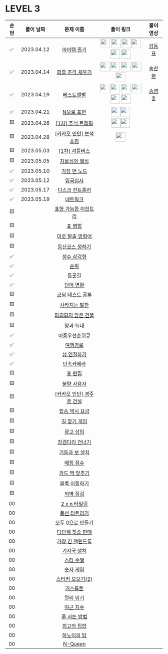 # LEVEL 3

<!-- 
강동표 : <a href="문제풀이링크"><img src="https://avatars.githubusercontent.com/u/76652908?v=4" width="30px"></a>
김하영 : <a href="문제풀이링크"><img src="https://avatars.githubusercontent.com/u/83320865?v=4" width="30px"></a>
송병훈 : <a href="문제풀이링크"><img src="https://avatars.githubusercontent.com/u/92148521?v=4" width="30px"></a>
송찬환 : <a href="문제풀이링크"><img src="https://avatars.githubusercontent.com/u/23161060?v=4" width="30px"></a>
송혁준 : <a href="문제풀이링크"><img src="https://avatars.githubusercontent.com/u/94898193?v=4" width="30px"></a>
신창학 : <a href="문제풀이링크"><img src="https://avatars.githubusercontent.com/u/93763809?v=4" width="30px"></a>
정  민 : <a href="문제풀이링크"><img src="https://avatars.githubusercontent.com/u/112797177?v=4" width="30px"></a>
정수정 : <a href="문제풀이링크"><img src="https://avatars.githubusercontent.com/u/37768793?v=4" width="30px"></a>
이현욱 : <a href="문제풀이링크"><img src="https://avatars.githubusercontent.com/u/70623636?v=4" width="30px"></a>
-->

| 순번|풀이 날짜|문제 이름|풀이 링크 |풀이영상|
| :--:|:--:|:--:|:--:|:--:|
| ✅ |2023.04.12|[아이템 줍기](https://programmers.co.kr/learn/courses/30/lessons/87694)|<a href="https://github.com/JeongMiiiin/algorithm/blob/main/%ED%94%84%EB%A1%9C%EA%B7%B8%EB%9E%98%EB%A8%B8%EC%8A%A4/lv3/87694.%E2%80%85%EC%95%84%EC%9D%B4%ED%85%9C%E2%80%85%EC%A4%8D%EA%B8%B0/%EC%95%84%EC%9D%B4%ED%85%9C%E2%80%85%EC%A4%8D%EA%B8%B0.java" width="30px"><img src="https://avatars.githubusercontent.com/u/112797177?v=4" width="30px" style="max-width: 100%;"></a> <a href="https://github.com/97Kzone/CodeTest_practice/blob/main/PG_Level3/%EC%95%84%EC%9D%B4%ED%85%9C%EC%A4%8D%EA%B8%B0.java"><img src="https://avatars.githubusercontent.com/u/76652908?v=4" width="30px"></a> <a href="https://github.com/cksghks89/Algorithm/blob/master/%ED%94%84%EB%A1%9C%EA%B7%B8%EB%9E%98%EB%A8%B8%EC%8A%A4/lv3/87694.%E2%80%85%EC%95%84%EC%9D%B4%ED%85%9C%E2%80%85%EC%A4%8D%EA%B8%B0/%EC%95%84%EC%9D%B4%ED%85%9C%E2%80%85%EC%A4%8D%EA%B8%B0.java"><img src="https://avatars.githubusercontent.com/cksghks89" width="30px"></a><a href="https://github.com/hayeongK/Algorithm/blob/main/%ED%94%84%EB%A1%9C%EA%B7%B8%EB%9E%98%EB%A8%B8%EC%8A%A4/lv3/87694.%E2%80%85%EC%95%84%EC%9D%B4%ED%85%9C%E2%80%85%EC%A4%8D%EA%B8%B0/%EC%95%84%EC%9D%B4%ED%85%9C%E2%80%85%EC%A4%8D%EA%B8%B0.java"><img src="https://avatars.githubusercontent.com/u/83320865?v=4" width="30px"></a> <a href="https://github.com/sujeong1201/Algorithm/blob/main/%ED%94%84%EB%A1%9C%EA%B7%B8%EB%9E%98%EB%A8%B8%EC%8A%A4/lv3/87694.%E2%80%85%EC%95%84%EC%9D%B4%ED%85%9C%E2%80%85%EC%A4%8D%EA%B8%B0/%EC%95%84%EC%9D%B4%ED%85%9C%E2%80%85%EC%A4%8D%EA%B8%B0.java"><img src="https://avatars.githubusercontent.com/u/37768793?v=4" width="30px"></a> <a href="https://github.com/thdqudgns/Algorithm/blob/main/%ED%94%84%EB%A1%9C%EA%B7%B8%EB%9E%98%EB%A8%B8%EC%8A%A4/lv3/87694.%E2%80%85%EC%95%84%EC%9D%B4%ED%85%9C%E2%80%85%EC%A4%8D%EA%B8%B0/%EC%95%84%EC%9D%B4%ED%85%9C%E2%80%85%EC%A4%8D%EA%B8%B0.java"><img src="https://avatars.githubusercontent.com/u/92148521?v=4" width="30px"></a><!-- 여여기기 -->|[강동표](https://youtu.be/g3FOaDiWdEA)|
| ✅ |2023.04.14|[퍼즐 조각 채우기](https://programmers.co.kr/learn/courses/30/lessons/84021)|<a href="https://github.com/JeongMiiiin/algorithm/blob/main/%ED%94%84%EB%A1%9C%EA%B7%B8%EB%9E%98%EB%A8%B8%EC%8A%A4/lv3/84021.%E2%80%85%ED%8D%BC%EC%A6%90%E2%80%85%EC%A1%B0%EA%B0%81%E2%80%85%EC%B1%84%EC%9A%B0%EA%B8%B0/%ED%8D%BC%EC%A6%90%E2%80%85%EC%A1%B0%EA%B0%81%E2%80%85%EC%B1%84%EC%9A%B0%EA%B8%B0.java" width="30px"><img src="https://avatars.githubusercontent.com/u/112797177?v=4" width="30px" style="max-width: 100%;"></a> <a href="https://github.com/hayeongK/Algorithm/blob/main/%ED%94%84%EB%A1%9C%EA%B7%B8%EB%9E%98%EB%A8%B8%EC%8A%A4/lv3/84021.%E2%80%85%ED%8D%BC%EC%A6%90%E2%80%85%EC%A1%B0%EA%B0%81%E2%80%85%EC%B1%84%EC%9A%B0%EA%B8%B0/%ED%8D%BC%EC%A6%90%E2%80%85%EC%A1%B0%EA%B0%81%E2%80%85%EC%B1%84%EC%9A%B0%EA%B8%B0.java"><img src="https://avatars.githubusercontent.com/u/83320865?v=4" width="30px"></a> <a href="https://github.com/97Kzone/CodeTest_practice/blob/main/PG_Level3/%ED%8D%BC%EC%A6%90%EC%A1%B0%EA%B0%81%EC%B1%84%EC%9A%B0%EA%B8%B0.java"><img src="https://avatars.githubusercontent.com/u/76652908?v=4" width="30px"></a> <a href="https://github.com/cksghks89/Algorithm/blob/master/%ED%94%84%EB%A1%9C%EA%B7%B8%EB%9E%98%EB%A8%B8%EC%8A%A4/lv3/84021.%E2%80%85%ED%8D%BC%EC%A6%90%E2%80%85%EC%A1%B0%EA%B0%81%E2%80%85%EC%B1%84%EC%9A%B0%EA%B8%B0/%ED%8D%BC%EC%A6%90%E2%80%85%EC%A1%B0%EA%B0%81%E2%80%85%EC%B1%84%EC%9A%B0%EA%B8%B0.java"><img src="https://avatars.githubusercontent.com/cksghks89" width="30px"></a> <a href="https://github.com/thdqudgns/Algorithm/blob/main/%ED%94%84%EB%A1%9C%EA%B7%B8%EB%9E%98%EB%A8%B8%EC%8A%A4/lv3/84021.%20%ED%8D%BC%EC%A6%90%EC%A1%B0%EA%B0%81%EC%B1%84%EC%9A%B0%EA%B8%B0%20%EB%AC%B8%EC%A0%9C%ED%92%80%EC%9D%B4%20%EB%B0%A9%EC%8B%9D"><img src="https://avatars.githubusercontent.com/u/92148521?v=4" width="30px"></a><!-- 여여기기 -->|[송찬환](https://youtu.be/p9jjfvTvdS8)|
| ✅ |2023.04.19|[베스트앨범](https://programmers.co.kr/learn/courses/30/lessons/42579)|<a href="https://github.com/JeongMiiiin/algorithm/blob/main/%ED%94%84%EB%A1%9C%EA%B7%B8%EB%9E%98%EB%A8%B8%EC%8A%A4/lv3/42579.%E2%80%85%EB%B2%A0%EC%8A%A4%ED%8A%B8%EC%95%A8%EB%B2%94/%EB%B2%A0%EC%8A%A4%ED%8A%B8%EC%95%A8%EB%B2%94.java" width="30px"><img src="https://avatars.githubusercontent.com/u/112797177?v=4" width="30px" style="max-width: 100%;"></a> <a href="https://github.com/97Kzone/CodeTest_practice/blob/main/PG_Level3/%EB%B2%A0%EC%8A%A4%ED%8A%B8%EC%95%A8%EB%B2%94.java"><img src="https://avatars.githubusercontent.com/u/76652908?v=4" width="30px"></a> <a href="https://github.com/hayeongK/Algorithm/blob/main/%ED%94%84%EB%A1%9C%EA%B7%B8%EB%9E%98%EB%A8%B8%EC%8A%A4/lv3/42579.%E2%80%85%EB%B2%A0%EC%8A%A4%ED%8A%B8%EC%95%A8%EB%B2%94/%EB%B2%A0%EC%8A%A4%ED%8A%B8%EC%95%A8%EB%B2%94.java"><img src="https://avatars.githubusercontent.com/u/83320865?v=4" width="30px"></a> <a href="https://github.com/cksghks89/Algorithm/blob/master/%ED%94%84%EB%A1%9C%EA%B7%B8%EB%9E%98%EB%A8%B8%EC%8A%A4/lv3/42579.%E2%80%85%EB%B2%A0%EC%8A%A4%ED%8A%B8%EC%95%A8%EB%B2%94/%EB%B2%A0%EC%8A%A4%ED%8A%B8%EC%95%A8%EB%B2%94.java"><img src="https://avatars.githubusercontent.com/cksghks89" width="30px"></a> <a href="https://github.com/thdqudgns/Algorithm/blob/main/%ED%94%84%EB%A1%9C%EA%B7%B8%EB%9E%98%EB%A8%B8%EC%8A%A4/lv3/42579.%E2%80%85%EB%B2%A0%EC%8A%A4%ED%8A%B8%EC%95%A8%EB%B2%94/%EB%B2%A0%EC%8A%A4%ED%8A%B8%EC%95%A8%EB%B2%94.java"><img src="https://avatars.githubusercontent.com/u/92148521?v=4" width="30px"></a> <a href="https://github.com/sujeong1201/Algorithm/blob/main/%ED%94%84%EB%A1%9C%EA%B7%B8%EB%9E%98%EB%A8%B8%EC%8A%A4/lv3/42579.%E2%80%85%EB%B2%A0%EC%8A%A4%ED%8A%B8%EC%95%A8%EB%B2%94/%EB%B2%A0%EC%8A%A4%ED%8A%B8%EC%95%A8%EB%B2%94.java"><img src="https://avatars.githubusercontent.com/u/37768793?v=4" width="30px"></a> <!-- 여여기기 -->|[송병훈](https://youtu.be/hSfNwD_7jxw)|
| ✅ |2023.04.21|[N으로 표현](https://programmers.co.kr/learn/courses/30/lessons/42895)|<a href="https://github.com/97Kzone/CodeTest_practice/blob/main/PG_Level3/N%EC%9C%BC%EB%A1%9C%ED%91%9C%ED%98%84.java"><img src="https://avatars.githubusercontent.com/u/76652908?v=4" width="30px"></a><a href="https://github.com/JeongMiiiin/algorithm/blob/main/%ED%94%84%EB%A1%9C%EA%B7%B8%EB%9E%98%EB%A8%B8%EC%8A%A4/lv3/42895.%E2%80%85N%EC%9C%BC%EB%A1%9C%E2%80%85%ED%91%9C%ED%98%84/N%EC%9C%BC%EB%A1%9C%E2%80%85%ED%91%9C%ED%98%84.java" width="30px"><img src="https://avatars.githubusercontent.com/u/112797177?v=4" width="30px" style="max-width: 100%;"></a><!-- 여여기기 -->||
| 🟨 |2023.04.26|[[1차] 추석 트래픽](https://programmers.co.kr/learn/courses/30/lessons/17676)|<a href="https://github.com/97Kzone/CodeTest_practice/blob/main/PG_Level3/%EC%B6%94%EC%84%9D%ED%8A%B8%EB%9E%98%ED%94%BD.java"><img src="https://avatars.githubusercontent.com/u/76652908?v=4" width="30px"></a><a href="https://github.com/JeongMiiiin/algorithm/blob/main/%ED%94%84%EB%A1%9C%EA%B7%B8%EB%9E%98%EB%A8%B8%EC%8A%A4/lv3/17676.%E2%80%85%EF%BC%BB1%EC%B0%A8%EF%BC%BD%E2%80%85%EC%B6%94%EC%84%9D%E2%80%85%ED%8A%B8%EB%9E%98%ED%94%BD/%EF%BC%BB1%EC%B0%A8%EF%BC%BD%E2%80%85%EC%B6%94%EC%84%9D%E2%80%85%ED%8A%B8%EB%9E%98%ED%94%BD.java" width="30px"><img src="https://avatars.githubusercontent.com/u/112797177?v=4" width="30px" style="max-width: 100%;"></a><!-- 여여기기 -->||
| 🟨 |2023.04.28|[[카카오 인턴] 보석 쇼핑](https://programmers.co.kr/learn/courses/30/lessons/67258)|<a href="https://school.programmers.co.kr/learn/courses/30/lessons/67258?language=java"><img src="https://avatars.githubusercontent.com/u/76652908?v=4" width="30px"></a><!-- 여여기기 -->||
| 🟨 |2023.05.03|[[1차] 셔틀버스](https://programmers.co.kr/learn/courses/30/lessons/17678)|<!-- 여여기기 -->||
| 🟨 |2023.05.05|[자물쇠와 열쇠](https://programmers.co.kr/learn/courses/30/lessons/60059)|<!-- 여여기기 -->||
| ✅ |2023.05.10|[가장 먼 노드](https://programmers.co.kr/learn/courses/30/lessons/49189)|<!-- 여여기기 -->||
| ✅ |2023.05.12|[입국심사](https://programmers.co.kr/learn/courses/30/lessons/43238)|<!-- 여여기기 -->||
| ✅ |2023.05.17|[디스크 컨트롤러](https://programmers.co.kr/learn/courses/30/lessons/42627)|<!-- 여여기기 -->||
| ✅ |2023.05.19|[네트워크](https://programmers.co.kr/learn/courses/30/lessons/43162)|<!-- 여여기기 -->||
| 🟨 ||[표현 가능한 이진트리](https://programmers.co.kr/learn/courses/30/lessons/150367)|<!-- 여여기기 -->||
| 🟨 ||[표 병합](https://programmers.co.kr/learn/courses/30/lessons/150366)|<!-- 여여기기 -->||
| 🟨 ||[미로 탈출 명령어](https://programmers.co.kr/learn/courses/30/lessons/150365)|<!-- 여여기기 -->||
| 🟨 ||[등산코스 정하기](https://programmers.co.kr/learn/courses/30/lessons/118669)|<!-- 여여기기 -->||
| ✅ ||[정수 삼각형](https://programmers.co.kr/learn/courses/30/lessons/43105)|<!-- 여여기기 -->||
| ✅ ||[순위](https://programmers.co.kr/learn/courses/30/lessons/49191)|<!-- 여여기기 -->||
| ✅ ||[등굣길](https://programmers.co.kr/learn/courses/30/lessons/42898)|<!-- 여여기기 -->||
| ✅ ||[단어 변환](https://programmers.co.kr/learn/courses/30/lessons/43163)|<!-- 여여기기 -->||
| 🟨 ||[코딩 테스트 공부](https://programmers.co.kr/learn/courses/30/lessons/118668)|<!-- 여여기기 -->||
| 🟨 ||[사라지는 발판](https://programmers.co.kr/learn/courses/30/lessons/92345)|<!-- 여여기기 -->||
| 🟨 ||[파괴되지 않은 건물](https://programmers.co.kr/learn/courses/30/lessons/92344)|<!-- 여여기기 -->||
| 🟨 ||[양과 늑대](https://programmers.co.kr/learn/courses/30/lessons/92343)|<!-- 여여기기 -->||
| ✅ ||[이중우선순위큐](https://programmers.co.kr/learn/courses/30/lessons/42628)|<!-- 여여기기 -->||
| ✅ ||[여행경로](https://programmers.co.kr/learn/courses/30/lessons/43164)|<!-- 여여기기 -->||
| ✅ ||[섬 연결하기](https://programmers.co.kr/learn/courses/30/lessons/42861)|<!-- 여여기기 -->||
| ✅ ||[단속카메라](https://programmers.co.kr/learn/courses/30/lessons/42884)|<!-- 여여기기 -->||
| 🟨 ||[표 편집](https://programmers.co.kr/learn/courses/30/lessons/81303)|<!-- 여여기기 -->||
| 🟨 ||[불량 사용자](https://programmers.co.kr/learn/courses/30/lessons/64064)|<!-- 여여기기 -->||
| 🟨 ||[[카카오 인턴] 경주로 건설](https://programmers.co.kr/learn/courses/30/lessons/67259)|<!-- 여여기기 -->||
| 🟨 ||[합승 택시 요금](https://programmers.co.kr/learn/courses/30/lessons/72413)|<!-- 여여기기 -->||
| 🟨 ||[길 찾기 게임](https://programmers.co.kr/learn/courses/30/lessons/42892)|<!-- 여여기기 -->||
| 🟨 ||[광고 삽입](https://programmers.co.kr/learn/courses/30/lessons/72414)|<!-- 여여기기 -->||
| 🟨 ||[징검다리 건너기](https://programmers.co.kr/learn/courses/30/lessons/64062)|<!-- 여여기기 -->||
| 🟨 ||[기둥과 보 설치](https://programmers.co.kr/learn/courses/30/lessons/60061)|<!-- 여여기기 -->||
| 🟨 ||[매칭 점수](https://programmers.co.kr/learn/courses/30/lessons/42893)|<!-- 여여기기 -->||
| 🟨 ||[카드 짝 맞추기](https://programmers.co.kr/learn/courses/30/lessons/72415)|<!-- 여여기기 -->||
| 🟨 ||[블록 이동하기](https://programmers.co.kr/learn/courses/30/lessons/60063)|<!-- 여여기기 -->||
| 🟨 ||[외벽 점검](https://programmers.co.kr/learn/courses/30/lessons/60062)|<!-- 여여기기 -->||
| 00 ||[2 x n 타일링](https://programmers.co.kr/learn/courses/30/lessons/12900)|<!-- 여여기기 -->||
| 00 ||[풍선 터트리기](https://programmers.co.kr/learn/courses/30/lessons/68646)|<!-- 여여기기 -->||
| 00 ||[모두 0으로 만들기](https://programmers.co.kr/learn/courses/30/lessons/76503)|<!-- 여여기기 -->||
| 00 ||[다단계 칫솔 판매](https://programmers.co.kr/learn/courses/30/lessons/77486)|<!-- 여여기기 -->||
| 00 ||[가장 긴 팰린드롬](https://programmers.co.kr/learn/courses/30/lessons/12904)|<!-- 여여기기 -->||
| 00 ||[기지국 설치](https://programmers.co.kr/learn/courses/30/lessons/12979)|<!-- 여여기기 -->||
| 00 ||[스타 수열](https://programmers.co.kr/learn/courses/30/lessons/70130)|<!-- 여여기기 -->||
| 00 ||[숫자 게임](https://programmers.co.kr/learn/courses/30/lessons/12987)|<!-- 여여기기 -->||
| 00 ||[스티커 모으기(2)](https://programmers.co.kr/learn/courses/30/lessons/12971)|<!-- 여여기기 -->||
| 00 ||[거스름돈](https://programmers.co.kr/learn/courses/30/lessons/12907)|<!-- 여여기기 -->||
| 00 ||[멀리 뛰기](https://programmers.co.kr/learn/courses/30/lessons/12914)|<!-- 여여기기 -->||
| 00 ||[야근 지수](https://programmers.co.kr/learn/courses/30/lessons/12927)|<!-- 여여기기 -->||
| 00 ||[줄 서는 방법](https://programmers.co.kr/learn/courses/30/lessons/12936)|<!-- 여여기기 -->||
| 00 ||[최고의 집합](https://programmers.co.kr/learn/courses/30/lessons/12938)|<!-- 여여기기 -->||
| 00 ||[하노이의 탑](https://programmers.co.kr/learn/courses/30/lessons/12946)|<!-- 여여기기 -->||
| 00 ||[N-Queen](https://programmers.co.kr/learn/courses/30/lessons/12952)|<!-- 여여기기 -->||
